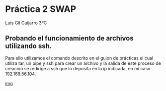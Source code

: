 # Práctica 2 SWAP
Luis Gil Guijarro 3ºC

## Probando el funcionamiento de archivos utilizando ssh.

Para ello utilizamos el comando descrito en el guion de prácticas el cual utiliza tar, un pipe y ssh para crear un archivo y la salida de este proceso de creación se redirige a ssh que lo deposita en la ip indicada, en mi caso 192.168.56.104.

[img](https://github.com/LuisGi93/swap2016/blob/master/practica2/imagenes/tar.png)

